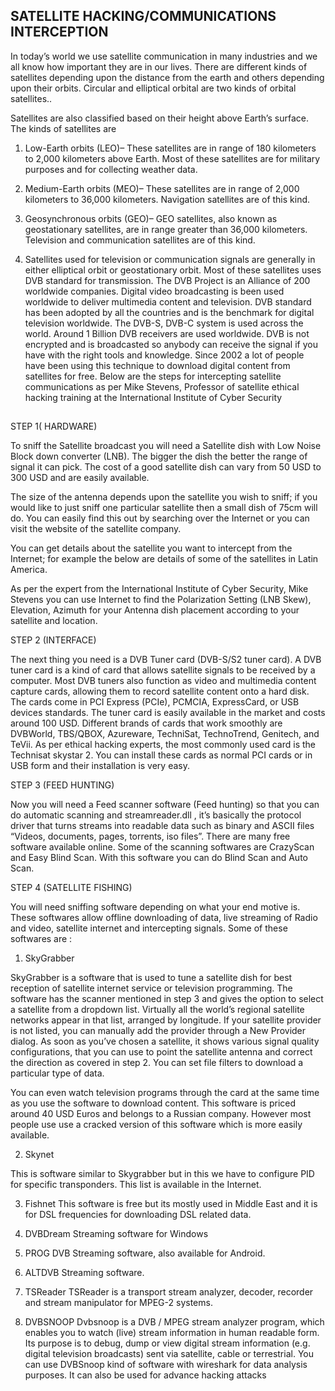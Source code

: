 ## SATELLITE HACKING/COMMUNICATIONS INTERCEPTION

In today’s world we use satellite communication in many industries and we all know how important they are in our lives. There are different kinds of satellites depending upon the distance from the earth and others depending upon their orbits. Circular and elliptical orbital are two kinds of orbital satellites..

Satellites are also classified based on their height above Earth’s surface. The kinds of satellites are
1. Low-Earth orbits (LEO)– These satellites are in range of 180 kilometers to 2,000 kilometers above Earth. Most of these satellites are for military purposes and for collecting weather data.
2. Medium-Earth orbits (MEO)– These satellites are in range of 2,000 kilometers to 36,000 kilometers. Navigation satellites are of this kind.
3. Geosynchronous orbits (GEO)– GEO satellites, also known as geostationary satellites, are in range greater than 36,000 kilometers. Television and communication satellites are of this kind.

4. Satellites used for television or communication signals are generally in either elliptical orbit or geostationary orbit. Most of these satellites uses DVB standard for transmission.
The DVB Project is an Alliance of 200 worldwide companies. Digital video broadcasting is been used worldwide to deliver multimedia content and television. DVB standard has been adopted by all the countries and is the benchmark for digital television worldwide. The DVB-S, DVB-C system is used across the world. Around 1 Billion DVB receivers are used worldwide. DVB is not encrypted and is broadcasted so anybody can receive the signal if you have with the right tools and knowledge. Since 2002 a lot of people have been using this technique to download digital content from satellites for free. Below are the steps for intercepting satellite communications as per Mike Stevens, Professor of satellite ethical hacking training at the International Institute of Cyber Security

##  

STEP 1( HARDWARE)

To sniff the Satellite broadcast you will need a Satellite dish with Low Noise Block down converter (LNB). The bigger the dish the better the range of signal it can pick. The cost of a good satellite dish can vary from 50 USD to 300 USD and are easily available.

The size of the antenna depends upon the satellite you wish to sniff; if you would like to just sniff one particular satellite then a small dish of 75cm will do. You can easily find this out by searching over the Internet or you can visit the website of the satellite company.

You can get details about the satellite you want to intercept from the Internet; for example the below are details of some of the satellites in Latin America.

As per the expert from the International Institute of Cyber Security, Mike Stevens you can use Internet to find the Polarization Setting (LNB Skew), Elevation, Azimuth for your Antenna dish placement according to your satellite and location.

STEP 2 (INTERFACE)

The next thing you need is a DVB Tuner card (DVB-S/S2 tuner card). A DVB tuner card is a kind of card that allows satellite signals to be received by a computer. Most DVB tuners also function as video and multimedia content capture cards, allowing them to record satellite content onto a hard disk. The cards come in PCI Express (PCIe), PCMCIA, ExpressCard, or USB devices standards. The tuner card is easily available in the market and costs around 100 USD. Different brands of cards that work smoothly are DVBWorld, TBS/QBOX, Azureware, TechniSat, TechnoTrend, Genitech, and TeVii. As per ethical hacking experts, the most commonly used card is the Technisat skystar 2. You can install these cards as normal PCI cards or in USB form and their installation is very easy.

STEP 3 (FEED HUNTING)

Now you will need a Feed scanner software (Feed hunting) so that you can do automatic scanning and streamreader.dll , it’s basically the protocol driver that turns streams into readable data such as binary and ASCII files “Videos, documents, pages, torrents, iso files”. There are many free software available online. Some of the scanning softwares are CrazyScan and Easy Blind Scan. With this software you can do Blind Scan and Auto Scan.

STEP 4 (SATELLITE FISHING)

You will need sniffing software depending on what your end motive is. These softwares allow offline downloading of data, live streaming of Radio and video, satellite internet and intercepting signals. Some of these softwares are :

1. SkyGrabber

SkyGrabber is a software that is used to tune a satellite dish for best reception of satellite internet service or television programming. The software has the scanner mentioned in step 3 and gives the option to select a satellite from a dropdown list. Virtually all the world’s regional satellite networks appear in that list, arranged by longitude. If your satellite provider is not listed, you can manually add the provider through a New Provider dialog. As soon as you’ve chosen a satellite, it shows various signal quality configurations, that you can use to point the satellite antenna and correct the direction as covered in step 2. You can set file filters to download a particular type of data.

You can even watch television programs through the card at the same time as you use the software to download content. This software is priced around 40 USD Euros and belongs to a Russian company. However most people use use a cracked version of this software which is more easily available.

2. Skynet

This is software similar to Skygrabber but in this we have to configure PID for specific transponders. This list is available in the Internet.

3. Fishnet
This software is free but its mostly used in Middle East and it is for DSL frequencies for downloading DSL related data.

4. DVBDream
Streaming software for Windows

5. PROG DVB
Streaming software, also available for Android.

6. ALTDVB
Streaming software.

7. TSReader
TSReader is a transport stream analyzer, decoder, recorder and stream manipulator for MPEG-2 systems.

8. DVBSNOOP
Dvbsnoop is a DVB / MPEG stream analyzer program, which enables you to watch (live) stream information in human readable form. Its purpose is to debug, dump or view digital stream information (e.g. digital television broadcasts) sent via satellite, cable or terrestrial. You can use DVBSnoop kind of software with wireshark for data analysis purposes. It can also be used for advance hacking attacks
